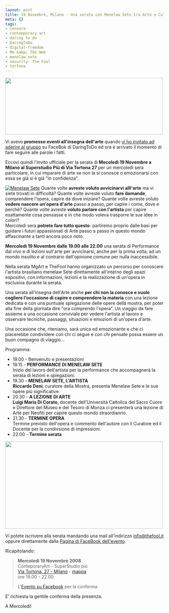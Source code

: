 ```yaml
--- 
layout: post
title: 19 Novembre, Milano - Una serata con Menelaw Sete tra Arte e Cultura
meta: {}
tags: 
- censura
- contemporary art
- daring to do
- DaringToDo
- digital-freedom
- Me &amp; The Web
- menelaw sete
- security- The Fool
- tortona
---
```

<img src="http://www.lastknight.com/download//2008/11/thumbphp.jpeg" alt="" title="thumbphp" width="500" height="180" class="aligncenter size-full wp-image-1180" />  
  
Vi avevo **promesso eventi all'insegna dell'arte** quando [vi ho invitato ad aderire al gruppo](http://www.lastknight.com/2008/11/13/daringtodo-la-filosofia-del-fare/) su FaceBok di DaringToDo ed ora è arrivato il momento di fare seguire alle parole i fatti.  
  
Eccovi quindi l'invito ufficiale per la serata di **Mecoledì 19 Novembre a Milano al Superstudio Più di Via Tortona 27** per un mercoledì sera particolare, in cui imparare di arte se non la si conosce o emozionarsi con essa se già si è già "in confidenza".  
  
[![Menelaw Sete](http://profile.ak.facebook.com/object3/373/5/n38772112100_6727.jpg)][1]
Quante volte **avreste voluto avvicinarvi alll'arte** ma vi siete trovati in difficoltà? Quante volte avreste voluto **fare domande**, comprendere l'opera, capire da dove iniziare? Quante volte avreste voluto **vedere nascere un'opera d'arte** passo a passo, per capire i come, dove e perchè? Quante volte avreste **voluto parlare con l'artista** per capire esattamente cosa pensasse e in che modo voleva trasporre le sue idee in colori?  
Mercoledì sera **potrete fare tutto questo**: partiremo proprio dalle basi per guidare i futuri appassionati di Arte passo a passo in questo mondo affascinante a tanti ancora poco noto.  
  
**Mercoledì 19 Novembre dalle 19.00 alle 22.00** una serata di Performance dal vivo e di lezioni sull'arte per avvicinarsi, anche per la prima volta, ad un mondo insolito e al contrario dell'opinione comune per nulla inaccessibile.  
  
Nella serata MgArt e TheFool hanno organizzato un percorso per conoscere l'artista brasiliano menelaw Sete direttamente all'interno degli spazi espositivi, con informazioni, lezioni e la realizzazione di un'opera in esclusiva durante la serata.  
  
Una serata all'insegna dell'Arte anche **per chi non la conosce e vuole cogliere l'occasione di capire e comprendere la materia** con una lezione dedicata e con una puntuale spiegazione delle opere della mostra, per poter alla fine della giornata dire "ora comprendo l'opera". Un viaggio da fare assieme e una occasione conviviale per vedere l'artista al lavoro e osservare tecniche, passaggi, situazioni e emozioni di un'opera d'arte.  
  
Una occasione che, riteniamo, sarà unica ed emozionante e che ci piacerebbe condividere con chi ci segue e con chi pensate possa essere un buon compagno di viaggio...  
  
Programma:

* 19.00 - Benvenuto e presentazioni  
* 19.15 - **PERFORMANCE DI MENELAW SETE**  
    Inizio del lavoro dell'artista per la performance che accompagnerà la serata di lezioni e spiegazioni.  
* 19.30 - **MENELAW SETE, L'ARTISTA**  
    **Riccardo Deni**, curatore della Mostra, presenta Menelaw Sete e le sue opere più significative.  
* 20.30 - **A LEZIONE DI ARTE**  
    **Luigi Maria Di Corato**, docente dell'Università Cattolica del Sacro Cuore e Direttore del Museo e del Tesoro di Monza ci presenterà una lezione di Arte per Neofiti per capire questo mondo straordianrio.  
* 21.30 - **TERMINE OPERA**  
    Termine previsto dell'opera e commento dell'autore con il Curatore ed il Docente per la condivsione di impressioni.  
* 22.00 - **Termine serata**  
  
<a href="http://maps.google.com/maps?f=q&hl=en&geocode=&q=via+Tortona,+27,++Milano,+Milano+(Lombardia),+Italy&sll=37.0625,-95.677068&sspn=44.52365,93.164063&ie=UTF8&ll=45.452093,9.165215&spn=0.009679,0.022745&z=16&iwloc=addr"><img src="http://www.lastknight.com/download//2008/11/tortona.jpg" alt="" title="tortona" width="500" height="277" class="aligncenter size-full wp-image-1183" /></a>
  
Vi potete iscrivere alla serata mandando una mail all'indirizzo <info@thefool.it> oppure direttamente dalla [Pagina di FaceBook dell'evento](http://www.facebook.com/event.php?eid=38772112100).  
  
Ricapitolando:  
  
> **Mercoledì 19 Novembre 2008**  
> ConteporaryArt - SuperStudio più  
> [Via Tortona, 27 - Milano][1] - [mappa][1]  
> ore 19.00 - 22.00  
>  
>  L'[Evento su Facebook](http://www.facebook.com/event.php?eid=38772112100) per la conferma  
  
E' richiesta la gentile conferma della presenza.  
  
A Mercoledì!  
  
[1]: http://maps.google.com/maps?f=q&hl=en&geocode=&q=via+Tortona,+27,++Milano,+Milano+(Lombardia),+Italy&sll=37.0625,-95.677068&sspn=44.52365,93.164063&ie=UTF8&ll=45.452093,9.165215&spn=0.009679,0.022745&z=16&iwloc=addr 
